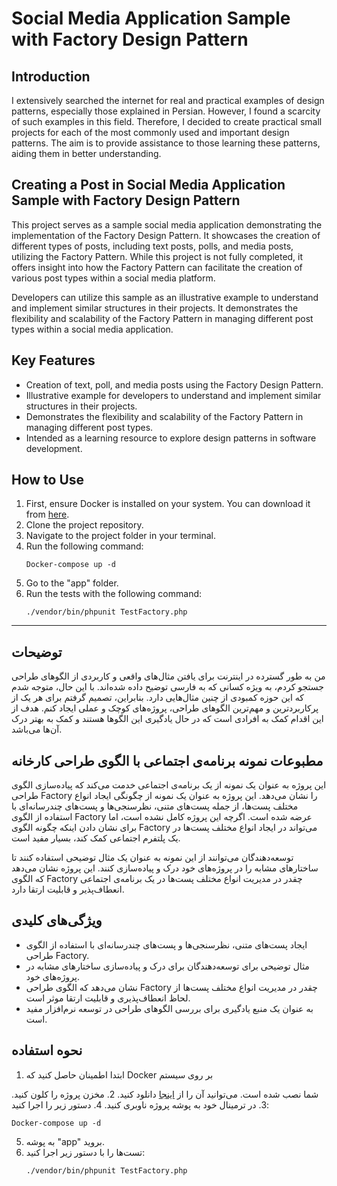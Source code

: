 # Social Media Application Sample with Factory Design Pattern

## Introduction

I extensively searched the internet for real and practical examples of design patterns, especially those explained in Persian. However, I found a scarcity of such examples in this field. Therefore, I decided to create practical small projects for each of the most commonly used and important design patterns. The aim is to provide assistance to those learning these patterns, aiding them in better understanding.

## Creating a Post in Social Media Application Sample with Factory Design Pattern

This project serves as a sample social media application demonstrating the implementation of the Factory Design Pattern. It showcases the creation of different types of posts, including text posts, polls, and media posts, utilizing the Factory Pattern. While this project is not fully completed, it offers insight into how the Factory Pattern can facilitate the creation of various post types within a social media platform.

Developers can utilize this sample as an illustrative example to understand and implement similar structures in their projects. It demonstrates the flexibility and scalability of the Factory Pattern in managing different post types within a social media application.

## Key Features

- Creation of text, poll, and media posts using the Factory Design Pattern.
- Illustrative example for developers to understand and implement similar structures in their projects.
- Demonstrates the flexibility and scalability of the Factory Pattern in managing different post types.
- Intended as a learning resource to explore design patterns in software development.

## How to Use

1. First, ensure Docker is installed on your system. You can download it from [here](https://www.docker.com/).
2. Clone the project repository.
3. Navigate to the project folder in your terminal.
4. Run the following command:
   ```
   Docker-compose up -d
   ```
5. Go to the "app" folder.
6. Run the tests with the following command:
   ```
   ./vendor/bin/phpunit TestFactory.php
   ```

---

## توضیحات

من به طور گسترده در اینترنت برای یافتن مثال‌های واقعی و کاربردی از الگوهای طراحی جستجو کردم، به ویژه کسانی که به فارسی توضیح داده شده‌اند. با این حال، متوجه شدم که این حوزه کمبودی از چنین مثال‌هایی دارد. بنابراین، تصمیم گرفتم برای هر یک از پرکاربردترین و مهم‌ترین الگوهای طراحی، پروژه‌های کوچک و عملی ایجاد کنم. هدف از این اقدام کمک به افرادی است که در حال یادگیری این الگوها هستند و کمک به بهتر درک آن‌ها می‌باشد.

## مطبوعات نمونه برنامه‌ی اجتماعی با الگوی طراحی کارخانه

این پروژه به عنوان یک نمونه از یک برنامه‌ی اجتماعی خدمت می‌کند که پیاده‌سازی الگوی طراحی Factory را نشان می‌دهد. این پروژه به عنوان یک نمونه از چگونگی ایجاد انواع مختلف پست‌ها، از جمله پست‌های متنی، نظرسنجی‌ها و پست‌های چندرسانه‌ای با استفاده از الگوی Factory عرضه شده است. اگرچه این پروژه کامل نشده است، اما برای نشان دادن اینکه چگونه الگوی Factory می‌تواند در ایجاد انواع مختلف پست‌ها در یک پلتفرم اجتماعی کمک کند، بسیار مفید است.

توسعه‌دهندگان می‌توانند از این نمونه به عنوان یک مثال توضیحی استفاده کنند تا ساختارهای مشابه را در پروژه‌های خود درک و پیاده‌سازی کنند. این پروژه نشان می‌دهد که الگوی Factory چقدر در مدیریت انواع مختلف پست‌ها در یک برنامه‌ی اجتماعی انعطاف‌پذیر و قابلیت ارتقا دارد.

## ویژگی‌های کلیدی

- ایجاد پست‌های متنی، نظرسنجی‌ها و پست‌های چندرسانه‌ای با استفاده از الگوی طراحی Factory.
- مثال توضیحی برای توسعه‌دهندگان برای درک و پیاده‌سازی ساختارهای مشابه در پروژه‌های خود.
- نشان می‌دهد که الگوی طراحی Factory چقدر در مدیریت انواع مختلف پست‌ها از لحاظ انعطاف‌پذیری و قابلیت ارتقا موثر است.
- به عنوان یک منبع یادگیری برای بررسی الگوهای طراحی در توسعه نرم‌افزار مفید است.

## نحوه استفاده

1. ابتدا اطمینان حاصل کنید که Docker بر روی سیستم

شما نصب شده است. می‌توانید آن را از [اینجا](https://www.docker.com/) دانلود کنید.
2. مخزن پروژه را کلون کنید.
3. در ترمینال خود به پوشه پروژه ناوبری کنید.
4. دستور زیر را اجرا کنید:
   ```
   Docker-compose up -d
   ```
5. به پوشه "app" بروید.
6. تست‌ها را با دستور زیر اجرا کنید:
   ```
   ./vendor/bin/phpunit TestFactory.php
   ```

